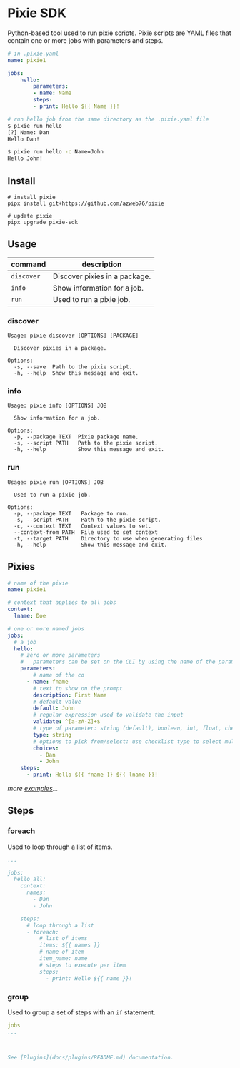 # Pixie SDK

Python-based tool used to run pixie scripts. Pixie scripts are YAML files that contain one or more jobs with parameters and steps.

```yaml
# in .pixie.yaml
name: pixie1

jobs:
    hello:
        parameters:
        - name: Name
        steps:
        - print: Hello ${{ Name }}!
```

```bash
# run hello job from the same directory as the .pixie.yaml file
$ pixie run hello
[?] Name: Dan
Hello Dan!

$ pixie run hello -c Name=John
Hello John!
```

## Install

```shell
# install pixie
pipx install git+https://github.com/azweb76/pixie

# update pixie
pipx upgrade pixie-sdk
```

## Usage

|command|description|
|---|---|
|`discover`|Discover pixies in a package.|
|`info`|Show information for a job.|
|`run`|Used to run a pixie job.|

### discover

```text
Usage: pixie discover [OPTIONS] [PACKAGE]

  Discover pixies in a package.

Options:
  -s, --save  Path to the pixie script.
  -h, --help  Show this message and exit.
```

### info

```text
Usage: pixie info [OPTIONS] JOB

  Show information for a job.

Options:
  -p, --package TEXT  Pixie package name.
  -s, --script PATH   Path to the pixie script.
  -h, --help          Show this message and exit.
```

### run

```text
Usage: pixie run [OPTIONS] JOB

  Used to run a pixie job.

Options:
  -p, --package TEXT   Package to run.
  -s, --script PATH    Path to the pixie script.
  -c, --context TEXT   Context values to set.
  --context-from PATH  File used to set context
  -t, --target PATH    Directory to use when generating files
  -h, --help           Show this message and exit.
```

## Pixies

```yaml
# name of the pixie
name: pixie1

# context that applies to all jobs
context:
  lname: Doe

# one or more named jobs
jobs:
  # a job
  hello:
    # zero or more parameters
    #   parameters can be set on the CLI by using the name of the parameter and value `-p name=Dan`
    parameters:
        # name of the co
      - name: fname
        # text to show on the prompt
        description: First Name
        # default value
        default: John
        # regular expression used to validate the input
        validate: ^[a-zA-Z]+$
        # type of parameter: string (default), boolean, int, float, checklist, confirm
        type: string
        # options to pick from/select: use checklist type to select multiple
        choices:
          - Dan
          - John
    steps:
      - print: Hello ${{ fname }} ${{ lname }}!
```

_more [examples](examples/)..._

## Steps

### foreach

Used to loop through a list of items.

```yaml
...

jobs:
  hello_all:
    context:
      names:
        - Dan
        - John

    steps:
      # loop through a list
      - foreach:
          # list of items
          items: ${{ names }}
          # name of item
          item_name: name
          # steps to execute per item
          steps:
            - print: Hello ${{ name }}!
```

### group

Used to group a set of steps with an `if` statement.

```yaml
jobs
...



See [Plugins](docs/plugins/README.md) documentation.
